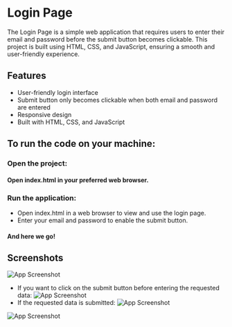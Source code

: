 
# Login Page
The Login Page is a simple web application that requires users to enter their email and password before the submit button becomes clickable. This project is built using HTML, CSS, and JavaScript, ensuring a smooth and user-friendly experience.

## Features
- User-friendly login interface
- Submit button only becomes clickable when both email and password are entered
- Responsive design
- Built with HTML, CSS, and JavaScript




## To run the code on your machine:
  ### Open the project:
  #### Open index.html in your preferred web browser.
  ### Run the application:
  - Open index.html in a web browser to view and use the login page.
  - Enter your email and password to enable the submit button.


#### And here we go!
## Screenshots

![App Screenshot](https://github.com/MohamedReda2003/simple-login-page/assets/61638355/fc444b1a-f33f-412b-b4e3-5a2bc3e00916)

- If you want to click on the submit button before entering the requested data:
![App Screenshot](https://github.com/MohamedReda2003/simple-login-page/assets/61638355/e8958941-1e7b-4d40-b1f7-8c0d6d535fd5)
- If the requested data is submitted:
![App Screenshot](https://github.com/MohamedReda2003/simple-login-page/assets/61638355/415722a8-0e52-4f91-9498-ba602f608ef3)

![App Screenshot](https://github.com/MohamedReda2003/simple-login-page/assets/61638355/2960bdf5-df26-4cb4-8d96-baec3b182e90)


